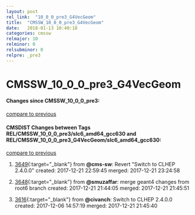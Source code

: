 ```yaml
---
layout: post
rel_link:  "10_0_0_pre3_G4VecGeom"
title:  "CMSSW_10_0_0_pre3_G4VecGeom"
date:   2018-01-13 10:40:18
categories: cmssw
relmajor: 10
relminor: 0
relsubminor: 0
relpre: _pre3
---
```


# CMSSW_10_0_0_pre3_G4VecGeom
#### Changes since CMSSW_10_0_0_pre3:
[compare to previous](https://github.com/cms-sw/cmssw/compare/CMSSW_10_0_0_pre3...CMSSW_10_0_0_pre3_G4VecGeom)



#### CMSDIST Changes between Tags REL/CMSSW_10_0_0_pre3/slc6_amd64_gcc630 and REL/CMSSW_10_0_0_pre3_G4VecGeom/slc6_amd64_gcc630:
[compare to previous](https://github.com/cms-sw/cmsdist/compare/REL/CMSSW_10_0_0_pre3/slc6_amd64_gcc630...REL/CMSSW_10_0_0_pre3_G4VecGeom/slc6_amd64_gcc630)



1. [3649](http://github.com/cms-sw/cmsdist/pull/3649){:target="_blank"}  from **@cms-sw**: Revert "Switch to CLHEP 2.4.0.0" created: 2017-12-21 22:59:45 merged: 2017-12-21 23:24:58

2. [3648](http://github.com/cms-sw/cmsdist/pull/3648){:target="_blank"}  from **@smuzaffar**: merge geant4 changes from root6 branch created: 2017-12-21 21:44:05 merged: 2017-12-21 21:45:51

3. [3616](http://github.com/cms-sw/cmsdist/pull/3616){:target="_blank"}  from **@civanch**: Switch to CLHEP 2.4.0.0 created: 2017-12-06 14:57:19 merged: 2017-12-21 21:45:40
